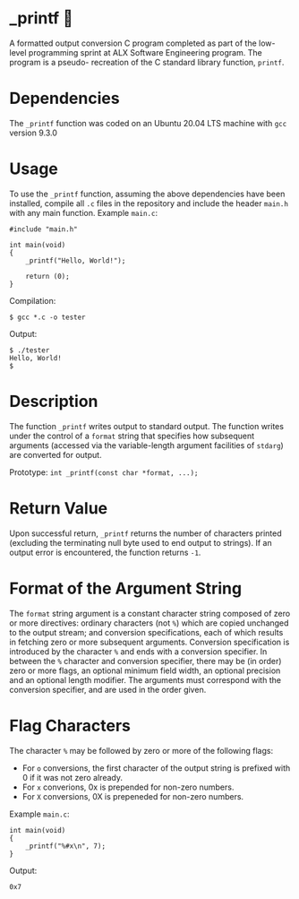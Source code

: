 # _printf :memo:

A formatted output conversion C program completed as part of the low-level programming sprint at ALX Software Engineering program. The program is a pseudo- recreation of the C standard library function, `printf`.

# Dependencies

The `_printf` function was coded on an Ubuntu 20.04 LTS machine with `gcc` version 9.3.0

# Usage

To use the `_printf` function, assuming the above dependencies have been installed, compile all `.c` files in the repository and include the header `main.h` with any main function.
Example `main.c`:
```
#include "main.h"

int main(void)
{
    _printf("Hello, World!");

    return (0);
}
```

Compilation:

```
$ gcc *.c -o tester
```
Output:

```
$ ./tester
Hello, World!
$
```

# Description

The function `_printf` writes output to standard output. The function writes under the control of a `format` string that specifies how subsequent arguments (accessed via the variable-length argument facilities of `stdarg`) are converted for output.

Prototype: `int _printf(const char *format, ...);`

# Return Value

Upon successful return, `_printf` returns the number of characters printed (excluding the terminating null byte used to end output to strings). If an output error is encountered, the function returns `-1`.

# Format of the Argument String

The `format` string argument is a constant character string composed of zero or more directives: ordinary characters (not `%`) which are copied unchanged to the output stream; and conversion specifications, each of which results in fetching zero or more subsequent arguments. Conversion specification is introduced by the character `%` and ends with a conversion specifier. In between the `%` character and conversion specifier, there may be (in order) zero or more flags, an optional minimum field width, an optional precision and an optional length modifier. The arguments must correspond with the conversion specifier, and are used in the order given.

# Flag Characters

The character `%` may be followed by zero or more of the following flags:

- For `o` conversions, the first character of the output string is prefixed with 0 if it was not zero already.
- For `x` converions, 0x is prepended for non-zero numbers.
- For `X` conversions, 0X is prepeneded for non-zero numbers.

Example `main.c`:

```
int main(void)
{
    _printf("%#x\n", 7);
}
```

Output:
```
0x7
```
